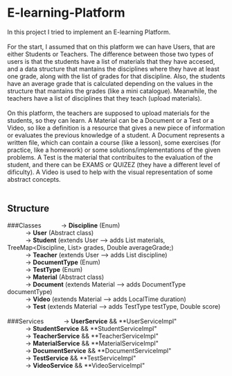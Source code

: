 # E-learning-Platform

In this project I tried to implement an E-learning Platform. <br /> <br />
For the start, I assumed that on this platform we can have Users, that are either Students or Teachers. The difference between those two types of users is that the students have a list of materials that they have accesed, and a data structure that mantains the disciplines where they have at least one grade, along with the list of grades for that discipline. Also, the students have an average grade that is calculated depending on the values in the structure that mantains the grades (like a mini catalogue). Meanwhile, the teachers have a list of disciplines that they teach (upload materials). <br /> <br />
On this platform, the teachers are supposed to upload materials for the students, so they can learn. A Material can be a Document or a Test or a Video, so like a definition is a resource that gives a new piece of information or evaluates the previous knowledge of a student. A Document represents a written file, which can contain a course (like a lesson), some exercises (for practice, like a homework) or some solutions/implementations of the given problems. A Test is the material that contribuites to the evaluation of the student, and there can be EXAMS or QUIZEZ (they have a different level of dificulty). A Video is used to help with the visual representation of some abstract concepts. <br /><br />

## Structure <br />

###Classes
&emsp;&emsp;&emsp;-> **Discipline** (Enum) <br />
&emsp;&emsp;&emsp;-> **User** (Abstract class) <br />
&emsp;&emsp;&emsp;-> **Student** (extends User --> adds List<Material> materials, TreeMap<Discipline, List<Double>> grades, Double averageGrade;) <br />
&emsp;&emsp;&emsp;-> **Teacher** (extends User --> adds List<Dicipline> discipline) <br />
&emsp;&emsp;&emsp;-> **DocumentType** (Enum) <br />
&emsp;&emsp;&emsp;-> **TestType** (Enum) <br />
&emsp;&emsp;&emsp;-> **Material** (Abstract class) <br />
&emsp;&emsp;&emsp;-> **Document** (extends Material --> adds DocumentType documentType) <br />
&emsp;&emsp;&emsp;-> **Video** (extends Material --> adds LocalTime duration) <br />
&emsp;&emsp;&emsp;-> **Test** (extends Material --> adds TestType testType, Double score) <br />
<br />
###Services
&emsp;&emsp;&emsp;-> **UserService** && **UserServiceImpl" <br />
&emsp;&emsp;&emsp;-> **StudentService** && **StudentServiceImpl" <br />
&emsp;&emsp;&emsp;-> **TeacherService** && **TeacherServiceImpl" <br />
&emsp;&emsp;&emsp;-> **MaterialService** && **MaterialServiceImpl" <br />
&emsp;&emsp;&emsp;-> **DocumentService** && **DocumentServiceImpl" <br />
&emsp;&emsp;&emsp;-> **TestService** && **TestServiceImpl" <br />
&emsp;&emsp;&emsp;-> **VideoService** && **VideoServiceImpl" <br />
<br />

